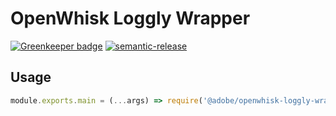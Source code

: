 # OpenWhisk Loggly Wrapper

[![Greenkeeper badge](https://badges.greenkeeper.io/adobe/openwhisk-loggly-wrapper.svg)](https://greenkeeper.io/)
[![semantic-release](https://img.shields.io/badge/%20%20%F0%9F%93%A6%F0%9F%9A%80-semantic--release-e10079.svg)](https://github.com/semantic-release/semantic-release)

## Usage

```javascript
module.exports.main = (...args) => require('@adobe/openwhisk-loggly-wrapper')(functiontorun, ...args);
```

